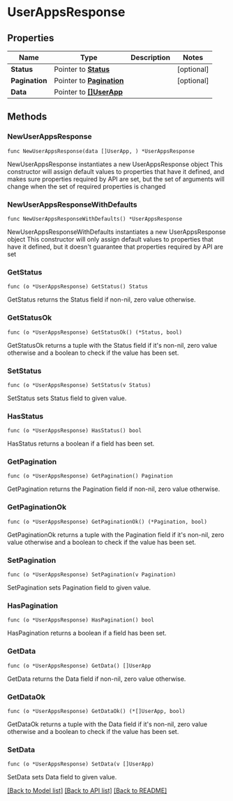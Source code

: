 # UserAppsResponse

## Properties

Name | Type | Description | Notes
------------ | ------------- | ------------- | -------------
**Status** | Pointer to [**Status**](Status.md) |  | [optional] 
**Pagination** | Pointer to [**Pagination**](Pagination.md) |  | [optional] 
**Data** | Pointer to [**[]UserApp**](UserApp.md) |  | 

## Methods

### NewUserAppsResponse

`func NewUserAppsResponse(data []UserApp, ) *UserAppsResponse`

NewUserAppsResponse instantiates a new UserAppsResponse object
This constructor will assign default values to properties that have it defined,
and makes sure properties required by API are set, but the set of arguments
will change when the set of required properties is changed

### NewUserAppsResponseWithDefaults

`func NewUserAppsResponseWithDefaults() *UserAppsResponse`

NewUserAppsResponseWithDefaults instantiates a new UserAppsResponse object
This constructor will only assign default values to properties that have it defined,
but it doesn't guarantee that properties required by API are set

### GetStatus

`func (o *UserAppsResponse) GetStatus() Status`

GetStatus returns the Status field if non-nil, zero value otherwise.

### GetStatusOk

`func (o *UserAppsResponse) GetStatusOk() (*Status, bool)`

GetStatusOk returns a tuple with the Status field if it's non-nil, zero value otherwise
and a boolean to check if the value has been set.

### SetStatus

`func (o *UserAppsResponse) SetStatus(v Status)`

SetStatus sets Status field to given value.

### HasStatus

`func (o *UserAppsResponse) HasStatus() bool`

HasStatus returns a boolean if a field has been set.

### GetPagination

`func (o *UserAppsResponse) GetPagination() Pagination`

GetPagination returns the Pagination field if non-nil, zero value otherwise.

### GetPaginationOk

`func (o *UserAppsResponse) GetPaginationOk() (*Pagination, bool)`

GetPaginationOk returns a tuple with the Pagination field if it's non-nil, zero value otherwise
and a boolean to check if the value has been set.

### SetPagination

`func (o *UserAppsResponse) SetPagination(v Pagination)`

SetPagination sets Pagination field to given value.

### HasPagination

`func (o *UserAppsResponse) HasPagination() bool`

HasPagination returns a boolean if a field has been set.

### GetData

`func (o *UserAppsResponse) GetData() []UserApp`

GetData returns the Data field if non-nil, zero value otherwise.

### GetDataOk

`func (o *UserAppsResponse) GetDataOk() (*[]UserApp, bool)`

GetDataOk returns a tuple with the Data field if it's non-nil, zero value otherwise
and a boolean to check if the value has been set.

### SetData

`func (o *UserAppsResponse) SetData(v []UserApp)`

SetData sets Data field to given value.



[[Back to Model list]](../README.md#documentation-for-models) [[Back to API list]](../README.md#documentation-for-api-endpoints) [[Back to README]](../README.md)


